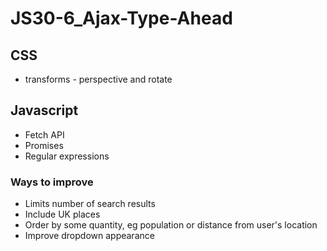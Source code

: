 # JS30-6_Ajax-Type-Ahead

## CSS
* transforms - perspective and rotate

## Javascript
* Fetch API
* Promises
* Regular expressions

### Ways to improve
* Limits number of search results
* Include UK places
* Order by some quantity, eg population or distance from user's location
* Improve dropdown appearance

